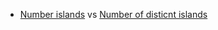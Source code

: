 - [Number islands](./_00_Matrix/_01_BFS_DFS/_2_count_Islands.java) vs [Number of disticnt islands](./_00_Matrix//_01_BFS_DFS/_8_nDistinct_Islands.java)